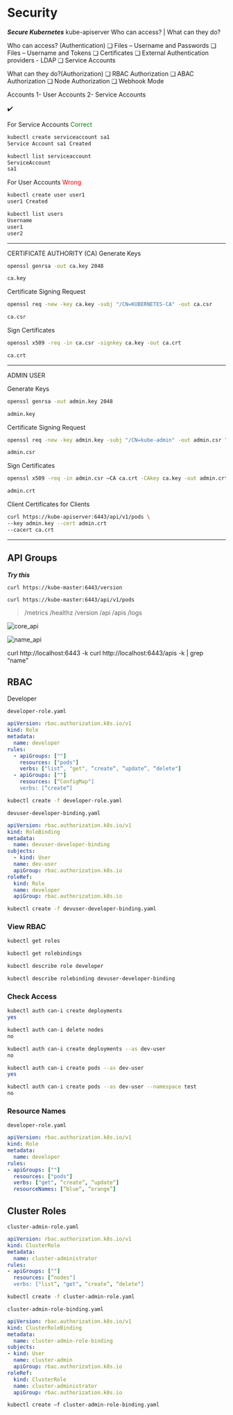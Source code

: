 # Security

***Secure Kubernetes***
kube-apiserver
Who can access? | What can they do?

Who can access? (Authentication)
❑ Files – Username and Passwords
❑ Files – Username and Tokens
❑ Certificates
❑ External Authentication providers - LDAP
❑ Service Accounts

What can they do?(Authorization)
❑ RBAC Authorization
❑ ABAC Authorization
❑ Node Authorization
❑ Webhook Mode

Accounts
1- User Accounts
2- Service Accounts

:heavy_check_mark:

For Service Accounts <span style="color:green"> Correct </span>

```sh
kubectl create serviceaccount sa1
Service Account sa1 Created
```

```sh
kubectl list serviceaccount
ServiceAccount
sa1
```

For User Accounts <span style="color:red"> Wrong </span>

```sh
kubectl create user user1
user1 Created
```

```sh
kubectl list users
Username
user1
user2
```

----
CERTIFICATE AUTHORITY (CA)
Generate Keys
```sh
openssl genrsa -out ca.key 2048

ca.key
```
Certificate Signing Request
```sh
openssl req -new -key ca.key -subj "/CN=KUBERNETES-CA" -out ca.csr

ca.csr
```

Sign Certificates
```sh
openssl x509 -req -in ca.csr -signkey ca.key -out ca.crt

ca.crt
```
----
ADMIN USER

Generate Keys
```sh
openssl genrsa -out admin.key 2048

admin.key
```

Certificate Signing Request
```sh
openssl req -new -key admin.key -subj "/CN=kube-admin" -out admin.csr "/CN=kube-admin/OU=system:masters" -out admin.csr

admin.csr
```
Sign Certificates
```sh
openssl x509 -req -in admin.csr –CA ca.crt -CAkey ca.key -out admin.crt

admin.crt
```

Client Certificates for Clients
```sh
curl https://kube-apiserver:6443/api/v1/pods \
--key admin.key --cert admin.crt
--cacert ca.crt
```
---
## API Groups

***Try this***

`curl https://kube-master:6443/version`

`curl https://kube-master:6443/api/v1/pods`

> /metrics /healthz /version /api /apis /logs 

![core_api](pic/core_api.png)

![name_api](pic/name_api.png)

curl http://localhost:6443 -k
curl http://localhost:6443/apis -k | grep “name”

## RBAC

Developer

`developer-role.yaml`
```yaml
apiVersion: rbac.authorization.k8s.io/v1
kind: Role
metadata:
  name: developer
rules:
  - apiGroups: [""]
    resources: ["pods"]
    verbs: ["list“, "get", “create“, “update“, “delete"]
  - apiGroups: [""]
    resources: [“ConfigMap"]
    verbs: [“create“]
```
```sh 
kubectl create -f developer-role.yaml
```

`devuser-developer-binding.yaml`
```yml
apiVersion: rbac.authorization.k8s.io/v1
kind: RoleBinding
metadata:
  name: devuser-developer-binding
subjects:
  - kind: User
  name: dev-user
  apiGroup: rbac.authorization.k8s.io
roleRef:
  kind: Role
  name: developer
  apiGroup: rbac.authorization.k8s.io
```
```sh
kubectl create -f devuser-developer-binding.yaml
```

### View RBAC
```sh
kubectl get roles
```

```sh
kubectl get rolebindings
```
```sh
kubectl describe role developer
```
```sh
kubectl describe rolebinding devuser-developer-binding
```

### Check Access

```sh
kubectl auth can-i create deployments
yes

```

```sh
kubectl auth can-i delete nodes
no
```

```sh
kubectl auth can-i create deployments --as dev-user
no
```
```sh
kubectl auth can-i create pods --as dev-user
yes
```
```sh
kubectl auth can-i create pods --as dev-user --namespace test
no
```

### Resource Names

`developer-role.yaml`

```yml
apiVersion: rbac.authorization.k8s.io/v1
kind: Role
metadata:
  name: developer
rules:
- apiGroups: [""]
  resources: ["pods"]
  verbs: ["get", “create“, “update“]
  resourceNames: [“blue“, “orange”]
```

## Cluster Roles
`cluster-admin-role.yaml`

```yml
apiVersion: rbac.authorization.k8s.io/v1
kind: ClusterRole
metadata:
  name: cluster-administrator
rules:
- apiGroups: [""]
  resources: [“nodes"]
  verbs: ["list“, "get", “create“, “delete"]
```
```sh
kubectl create -f cluster-admin-role.yaml
```

`cluster-admin-role-binding.yaml`

```yml
apiVersion: rbac.authorization.k8s.io/v1
kind: ClusterRoleBinding
metadata:
  name: cluster-admin-role-binding
subjects:
- kind: User
  name: cluster-admin
  apiGroup: rbac.authorization.k8s.io
roleRef:
  kind: ClusterRole
  name: cluster-administrator
  apiGroup: rbac.authorization.k8s.io
```

```sh
kubectl create –f cluster-admin-role-binding.yaml
```